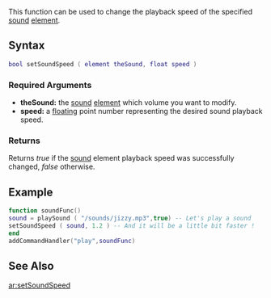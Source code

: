 This function can be used to change the playback speed of the specified [sound](/docs/sound.md "wikilink") [element](/element.md "wikilink").

Syntax
------

``` lua
bool setSoundSpeed ( element theSound, float speed )
```

### Required Arguments

-   **theSound:** the [sound](/docs/sound.md "wikilink") [element](/element.md "wikilink") which volume you want to modify.
-   **speed:** a [floating](/docs/float.md "wikilink") point number representing the desired sound playback speed.

### Returns

Returns *true* if the [sound](/docs/sound.md "wikilink") element playback speed was successfully changed, *false* otherwise.

Example
-------

``` lua
function soundFunc()
sound = playSound ( "/sounds/jizzy.mp3",true) -- Let's play a sound
setSoundSpeed ( sound, 1.2 ) -- And it will be a little bit faster !
end
addCommandHandler("play",soundFunc)
```

See Also
--------

[ar:setSoundSpeed](/docs/ar:setsoundspeed.md "wikilink")
